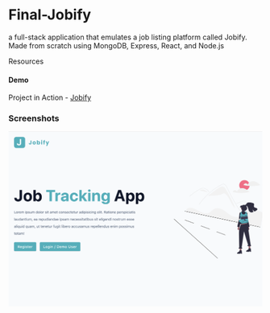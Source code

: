 # Final-Jobify

a full-stack application that emulates a job listing platform called Jobify. Made from scratch using MongoDB, Express, React, and Node.js

Resources

#### Demo

Project in Action - [Jobify](https://bryansjobify.onrender.com/)

### Screenshots

![screenshot](/public/assets/jobifyhomepage.jpg)
